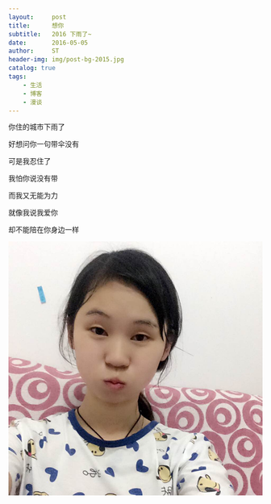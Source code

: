 ```yaml
---
layout:     post
title:      想你
subtitle:   2016 下雨了~ 
date:       2016-05-05
author:     ST
header-img: img/post-bg-2015.jpg
catalog: true
tags:
    - 生活
    - 博客
    - 漫谈
---
```


你住的城市下雨了﻿

好想问你一句带伞没有﻿

可是我忍住了﻿﻿

我怕你说没有带﻿

而我又无能为力﻿

就像我说我爱你﻿

却不能陪在你身边一样

![img](/img/wh1.JPG)

